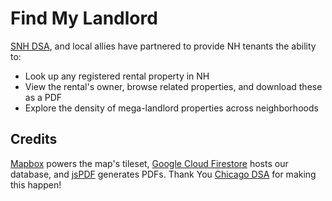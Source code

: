 # Find My Landlord
[SNH DSA](https://www.snhdsa.org/), and local allies have partnered to provide NH tenants the ability to:
- Look up any registered rental property in NH
- View the rental's owner, browse related properties, and download these as a PDF
- Explore the density of mega-landlord properties across neighborhoods

## Credits

[Mapbox](https://www.mapbox.com/) powers the map's tileset, [Google Cloud Firestore](https://firebase.google.com/docs/firestore) hosts our database, and [jsPDF](https://github.com/MrRio/jsPDF) generates PDFs.
Thank You [Chicago DSA](https://www.chicagodsa.org/) for making this happen!